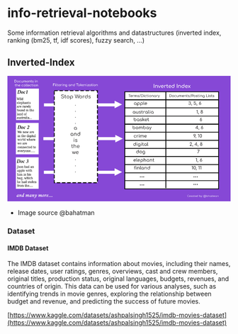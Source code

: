 # info-retrieval-notebooks
Some information retrieval algorithms and datastructures (inverted index, ranking (bm25, tf, idf scores), fuzzy search, ...)

## Inverted-Index

![image](./res/invertedindex.png)
* Image source @bahatman

### Dataset

#### IMDB Dataset
The IMDB dataset contains information about movies, including their names, release dates, user ratings, genres, overviews, cast and crew members, original titles, production status, original languages, budgets, revenues, and countries of origin. This data can be used for various analyses, such as identifying trends in movie genres, exploring the relationship between budget and revenue, and predicting the success of future movies.

[https://www.kaggle.com/datasets/ashpalsingh1525/imdb-movies-dataset](https://www.kaggle.com/datasets/ashpalsingh1525/imdb-movies-dataset)

